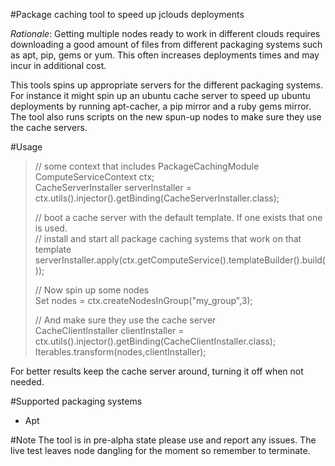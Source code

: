 #Package caching tool to speed up jclouds deployments

*Rationale*: Getting multiple nodes ready to work in different clouds requires downloading a good amount of files from different packaging systems such as apt, pip, gems or yum. This often increases deployments times and may incur in additional cost. 

This tools spins up appropriate servers for the different packaging systems. For instance it might spin up an ubuntu cache server to speed up ubuntu deployments by running apt-cacher, a pip mirror and a ruby gems mirror. The tool also runs scripts on the new spun-up nodes to make sure they use the cache servers.

#Usage

>// some context that includes PackageCachingModule   
>ComputeServiceContext                ctx;  
>CacheServerInstaller serverInstaller = ctx.utils().injector().getBinding(CacheServerInstaller.class);   
>
>// boot a cache server with the default template. If one exists that one is used.   
>// install and start all package caching systems that work on that template   
>serverInstaller.apply(ctx.getComputeService().templateBuilder().build());   
>
>// Now spin up some nodes   
>Set<NodeMetadata> nodes = ctx.createNodesInGroup("my_group",3);   
>
>// And make sure they use the cache server   
>CacheClientInstaller clientInstaller = ctx.utils().injector().getBinding(CacheClientInstaller.class);   
>Iterables.transform(nodes,clientInstaller);

For better results keep the cache server around, turning it off when not needed.

#Supported packaging systems
- Apt

#Note
The tool is in pre-alpha state please use and report any issues.
The live test leaves node dangling for the moment so remember to terminate.
